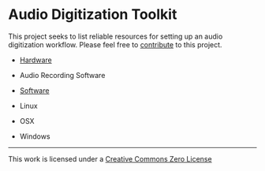 # Audio Digitization Toolkit

This project seeks to list reliable resources for setting up an audio digitization workflow. Please feel free to [contribute](CONTRIBUTE.md) to this project.

- [Hardware](hardware.md)
 - Audio Recording Software


- [Software](hardware.md)
 - Linux
 - OSX
 - Windows

---
This work is licensed under a [Creative Commons Zero License](https://creativecommons.org/publicdomain/zero/1.0/)
